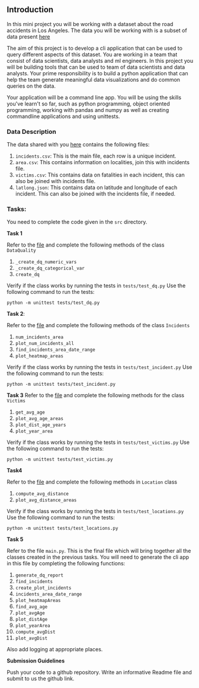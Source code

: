 ## Introduction

In this mini project you will be working with a dataset about the road accidents in Los Angeles. The data you will be working with is a subset of data present [here](https://www.kaggle.com/datasets/cityofLA/los-angeles-traffic-collision-data)

The aim of this project is to develop a cli application that can be used to query different aspects of this dataset. You are working in a team that consist of data scientists, data analysts and ml engineers. In this project you will be building tools that can be used to team of data scientists and data analysts. Your prime responsibility is to build a python application that can help the team generate meaningful data visualizations and do common queries on the data.

Your application will be a command line app. You will be using the skills you've learn't so far, such as python programming, object oriented programming, working with pandas and numpy as well as creating commandline applications and using unittests.

### Data Description

The data shared with you [here](./data/) contains the following files:

1. `incidents.csv`: This is the main file, each row is a unique incident.
2. `area.csv`: This contains information on localities, join this with incidents file.
3. `victims.csv`: This contains data on fatalities in each incident, this can also be joined with incidents file.
4. `latlong.json`: This contains data on latitude and longitude of each incident. This can also be joined with the incidents file, if needed.


### Tasks:

You need to complete the code given in the `src` directory.


**Task 1**

Refer to the [file](./src/dq.py) and complete the following methods of the class `DataQuality`

1. `_create_dq_numeric_vars`
2. `_create_dq_categorical_var`
3. `create_dq`

Verify if the class works by running the tests in `tests/test_dq.py`
Use the following command to run the tests:

```shell
python -m unittest tests/test_dq.py
```

**Task 2**:

Refer to the [file](./src/incidents.py) and complete the following methods of the class `Incidents`

1. `num_incidents_area`
2. `plot_num_incidents_all`
3. `find_incidents_area_date_range`
4. `plot_heatmap_areas`

Verify if the class works by running the tests in `tests/test_incident.py`
Use the following command to run the tests:

```shell
python -m unittest tests/test_incident.py
```

**Task 3**
Refer to the [file](src/victims.py) and complete the following methods for the class `Victims` 

1. `get_avg_age`
2. `plot_avg_age_areas`
3. `plot_dist_age_years`
4. `plot_year_area`

Verify if the class works by running the tests in `tests/test_victims.py`
Use the following command to run the tests:

```shell
python -m unittest tests/test_victims.py
```

**Task4**

Refer to the [file](./src/locations.py) and complete the following methods in `Location` class

1. `compute_avg_distance`
2. `plot_avg_distance_areas`

Verify if the class works by running the tests in `tests/test_locations.py`
Use the following command to run the tests:

```shell
python -m unittest tests/test_locations.py
```
**Task 5**

Refer to the file `main.py`. This is the final file which will bring together all the classes created in the previous tasks. You
will need to generate the cli app in this file by completing the 
following functions:

1. `generate_dq_report`
2. `find_incidents`
3. `create_plot_incidents`
4. `incidents_area_date_range`
5. `plot_heatmapAreas`
6. `find_avg_age`
7. `plot_avgAge`
8. `plot_distAge`
9. `plot_yearArea`
10. `compute_avgDist`
11. `plot_avgDist`

Also add logging at appropriate places.

**Submission Guidelines**

Push your code to a github repository. Write an informative Readme file and submit to us the github link.